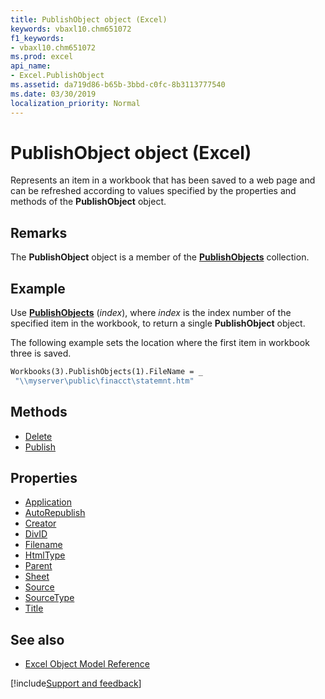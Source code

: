 ```yaml
---
title: PublishObject object (Excel)
keywords: vbaxl10.chm651072
f1_keywords:
- vbaxl10.chm651072
ms.prod: excel
api_name:
- Excel.PublishObject
ms.assetid: da719d86-b65b-3bbd-c0fc-8b3113777540
ms.date: 03/30/2019
localization_priority: Normal
---
```



# PublishObject object (Excel)

Represents an item in a workbook that has been saved to a web page and can be refreshed according to values specified by the properties and methods of the **PublishObject** object.


## Remarks

The **PublishObject** object is a member of the **[PublishObjects](Excel.PublishObjects.md)** collection.


## Example

Use **[PublishObjects](Excel.Workbook.PublishObjects.md)** (_index_), where _index_ is the index number of the specified item in the workbook, to return a single **PublishObject** object. 

The following example sets the location where the first item in workbook three is saved.

```vb
Workbooks(3).PublishObjects(1).FileName = _ 
 "\\myserver\public\finacct\statemnt.htm"
```

## Methods

- [Delete](Excel.PublishObject.Delete.md)
- [Publish](Excel.PublishObject.Publish.md)

## Properties

- [Application](Excel.PublishObject.Application.md)
- [AutoRepublish](Excel.PublishObject.AutoRepublish.md)
- [Creator](Excel.PublishObject.Creator.md)
- [DivID](Excel.PublishObject.DivID.md)
- [Filename](Excel.PublishObject.Filename.md)
- [HtmlType](Excel.PublishObject.HtmlType.md)
- [Parent](Excel.PublishObject.Parent.md)
- [Sheet](Excel.PublishObject.Sheet.md)
- [Source](Excel.PublishObject.Source.md)
- [SourceType](Excel.PublishObject.SourceType.md)
- [Title](Excel.PublishObject.Title.md)

## See also

- [Excel Object Model Reference](overview/Excel/object-model.md)

[!include[Support and feedback](~/includes/feedback-boilerplate.md)]